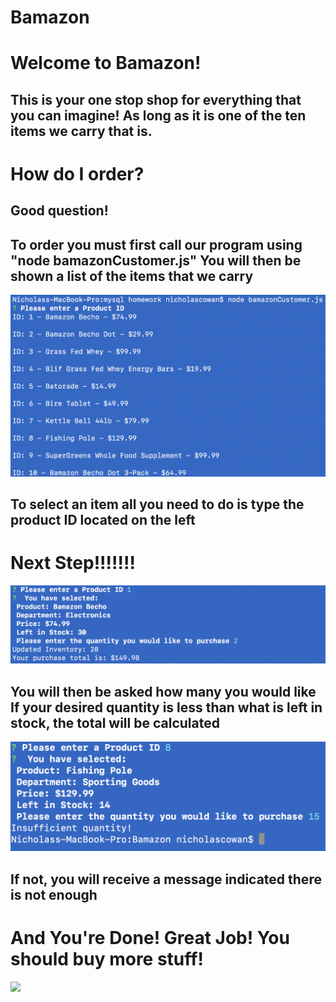 # Bamazon
<h1>Welcome to Bamazon!</h1>

<h2>This is your one stop shop for everything that you can imagine!
As long as it is one of the ten items we carry that is.</h2>

<h1>How do I order?</h1>

<h2>Good question!</h2>

<h2>To order you must first call our program using "node bamazonCustomer.js"
You will then be shown a list of the items that we carry</h2>

![](./Bamazon-2.png?raw=true)

<h2>To select an item all you need to do is type the product ID located on the left</h2>

<h1>Next Step!!!!!!!</h1>

![](./Bamazon-1.png?raw=true)

<h2>You will then be asked how many you would like
If your desired quantity is less than what is left in stock,
the total will be calculated</h2>


![](./Bamazon-3.png?raw=true)

<h2>If not, you will receive a message indicated there is not enough</h2>

<h1>And You're Done! Great Job! You should buy more stuff!</h1>

<img src="https://media.giphy.com/media/3b9O6beAoie8cNRvq0/giphy.gif" width="800" height="auto"></img>


